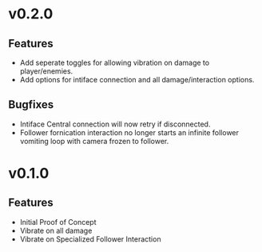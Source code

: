 # v0.2.0

## Features

- Add seperate toggles for allowing vibration on damage to player/enemies.
- Add options for intiface connection and all damage/interaction options.

## Bugfixes

- Intiface Central connection will now retry if disconnected.
- Follower fornication interaction no longer starts an infinite follower vomiting loop with camera
  frozen to follower.

# v0.1.0

## Features

- Initial Proof of Concept
- Vibrate on all damage
- Vibrate on Specialized Follower Interaction